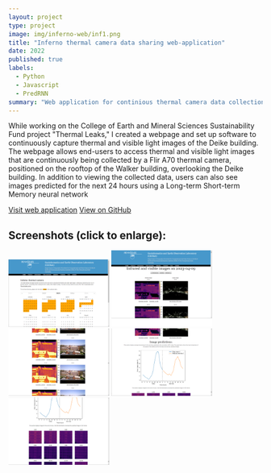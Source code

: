 ```yaml
---
layout: project
type: project
image: img/inferno-web/inf1.png
title: "Inferno thermal camera data sharing web-application"
date: 2022
published: true
labels:
  - Python
  - Javascript
  - PredRNN
summary: "Web application for continious thermal camera data collection, sharing and time series prediction with neural network"
---
```


<p>While working on the College of Earth and Mineral Sciences Sustainability Fund project "Thermal Leaks," I created a webpage and set up software to continuously capture thermal and visible light images of the Deike building.
The webpage allows end-users to access thermal and visible light images that are continuously being collected by a Flir A70 thermal camera, positioned on the rooftop of the Walker building, overlooking the Deike building. In addition to viewing the collected data, users can also see images predicted for the next 24 hours using a Long-term Short-term Memory neural network</p>

<a href = "https://prosecco.geog.psu.edu/inferno_web/" class="btn btn-outline-dark">Visit web application</a>
<a href = "https://github.com/ngolosov/inferno_web/" class="btn btn-outline-dark">View on GitHub</a>

## Screenshots (click to enlarge):

<div class="text-center p-4">
   <a href="../img/inferno-web/inf1.png"> <img width="200px" src="../img/inferno-web/inf1.png" class="img-thumbnail" ></a>
   <a href="../img/inferno-web/inf2.png"> <img width="200px" src="../img/inferno-web/inf2.png" class="img-thumbnail" ></a>
   <a href="../img/inferno-web/inf3.png"> <img width="200px" src="../img/inferno-web/inf3.png" class="img-thumbnail" ></a>
   <a href="../img/inferno-web/inf4.png"> <img width="200px" src="../img/inferno-web/inf4.png" class="img-thumbnail" ></a>
   <a href="../img/inferno-web/inf5.png"> <img width="200px" src="../img/inferno-web/inf5.png" class="img-thumbnail" ></a>
</div>
